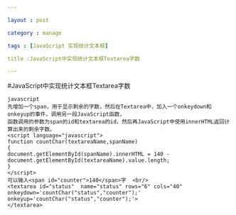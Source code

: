 ```yaml
---

layout : post

category : manage

tags : [JavaScript 实现统计文本框]

title :JavaScript中实现统计文本框Textarea字数

---
```


#JavaScript中实现统计文本框Textarea字数

	javascript
    先增加一个span，用于显示剩余的字数，然后在Textarea中，加入一个onkeydown和onkeyup的事件，调用另一段JavaScript函数， 
	函数调用的参数为span的id和textarea的id，然后再JavaScript中使用innerHTML返回计算出来的剩余字数。
    <script language="javascript">
	function countChar(textareaName,spanName) 
	{    
	document.getElementById(spanName).innerHTML = 140 - document.getElementById(textareaName).value.length; 
	}  
	</script>   
	可以输入<span id="counter">140</span>字	<br/> 
	<textarea id="status"  name="status" rows="6" cols="40" onkeydown='countChar("status","counter");' onkeyup='countChar("status","counter");'>
	</textarea>
